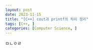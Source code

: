 ```yaml
---
layout: post
date: 2023-11-15
title: "[C++] cout과 printf의 차이 정리"
tags: [C++, ]
categories: [Computer Science, ]
---
```


ㅁㄴㅇㄹ

